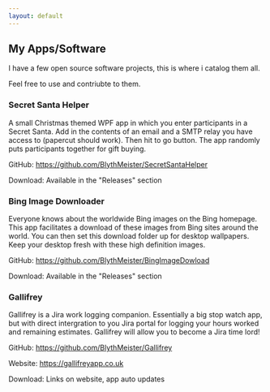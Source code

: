 ```yaml
---
layout: default
---
```


## My Apps/Software

I have a few open source software projects, this is where i catalog them all.

Feel free to use and contriubte to them.

### Secret Santa Helper

A small Christmas themed WPF app in which you enter participants in a Secret Santa.
Add in the contents of an email and a SMTP relay you have access to (papercut should work).
Then hit to go button. The app randomly puts participants together for gift buying.

GitHub: <https://github.com/BlythMeister/SecretSantaHelper>

Download: Available in the "Releases" section

### Bing Image Downloader

Everyone knows about the worldwide Bing images on the Bing homepage.
This app facilitates a download of these images from Bing sites around the world.
You can then set this download folder up for desktop wallpapers.
Keep your desktop fresh with these high definition images.

GitHub: <https://github.com/BlythMeister/BingImageDowload>

Download: Available in the "Releases" section

### Gallifrey

Gallifrey is a Jira work logging companion.
Essentially a big stop watch app, but with direct intergration to you Jira portal for logging your hours worked and remaining estimates.
Gallifrey will allow you to become a Jira time lord!

GitHub: <https://github.com/BlythMeister/Gallifrey>

Website: <https://gallifreyapp.co.uk>

Download: Links on website, app auto updates